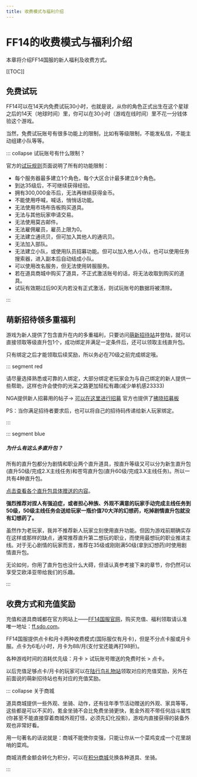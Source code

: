 ```yaml
---
title: 收费模式与福利介绍
---
```


# FF14的收费模式与福利介绍

本章将介绍FF14国服的新人福利及收费方式。

[[TOC]]

## 免费试玩

FF14可以在14天内免费试玩30小时，也就是说，从你的角色正式出生在这个星球之后的14天（地球时间）里，你可以在30小时（游戏在线时间）里不花一分钱体验这个游戏。

当然，免费试玩账号有很多功能上的限制，比如有等级限制，不能发私信，不能主动组建小队等等。

::: collapse 试玩账号有什么限制？

官方的[试玩规则](http://act.ff.sdo.com/project/150714free/)页面说明了所有的功能限制：

* 每个服务器最多建立1个角色，每个大区合计最多建立8个角色。
* 到达35级后，不可继续获得经验。
* 拥有300,000金币后，无法再继续获得金币。
* 不能使用呼喊，喊话，悄悄话功能。
* 无法使用市场布告板购买道具。
* 无法与其他玩家申请交易。
* 无法使用莫古邮件。
* 无法雇佣雇员，雇员上限为0。
* 无法建立通讯贝，但可加入其他人的通讯贝。
* 无法加入部队。
* 无法建立小队，或使用队员招募功能。但可以加入他人小队，也可以使用任务搜索器，进入副本后自动结成小队。
* 可以使用改名服务，但无法使用转服服务。
* 若在道具商城中购买了道具，不正式激活账号的话，将无法收取到购买的道具。
* 试玩有效期过后90天内若没有正式激活，则试玩账号的数据将被清除。

:::

## 萌新招待领多重福利

游戏为新人提供了包含直升在内的多重福利，只要访问[萌新招待站](http://ff.sdo.com/zhaodai)并登陆，就可以直接领取等级直升包1个，成功绑定并满足一定条件后，还可以领取主线直升包。

只有绑定之后才能领取后续奖励，所以务必在70级之前完成绑定哦。

::: segment red

请尽量选择熟悉或可靠的人绑定，大部分绑定老玩家会为与自己绑定的新人提供一些帮助，这样也许会使你的光呆之路更加轻松有趣(减少单机感23333)

NGA提供新人招募用的帖子→ [可以在这里进行招募](https://bbs.nga.cn/read.php?tid=14074612) 官方也提供了[拂晓招募板](http://act1.ff.sdo.com/recruit/web/friend.html)

PS：当你满足招待者要求后，也可以将自己的招待码传递给新人玩家绑定。

:::

::: segment blue

##### 为什么有这么多直升包？

所有的直升包都分为剧情和职业两个直升道具，按直升等级又可以分为新生直升包(直升50级/完成2.X主线任务)和苍穹直升包(直升60级/完成3.X主线任务)。所以一共有4种直升包。

[点击查看各个直升包具体赠送的内容](http://act.ff.sdo.com/Project/20170831adventure/index.html)。

**强烈推荐对捏人有强迫症，或者担心种族、外观不满意的玩家手动完成主线任务到50级，50级主线任务会送给玩家一瓶价值70大洋的幻想药，吃掉剧情直升包就没有幻想药了。**

虽然作为老玩家，我并不推荐新人玩家立刻使用直升功能。但因为游戏前期确实存在这样或那样的缺点，通常推荐直升第二想玩的职业，而使用最想玩的职业推进主线。对于无心剧情的玩家而言，推荐在35级或刚刚满50级(拿到幻想药)时使用剧情直升包。

无论如何，你用了直升包也没什么大碍，但请认真参考接下来的章节，你仍然可以享受艾欧泽亚带给我们的乐趣。

:::

## 收费方式和充值奖励

充值和道具商城都在官方网站上——[FF14国服官网](http://ff.sdo.com)，购买充值、福利领取请认准唯一地址：[ff.sdo.com](http://ff.sdo.com)。

FF14国服提供点卡和月卡两种收费模式(国际服仅有月卡)，但是不分点卡服或月卡服。点卡为6毛/小时，月卡为88/月(支付宝还能再打98折)。

各种游戏时间的消耗优先级：月卡 > 试玩账号赠送的免费时长 > 点卡。

以后充值足够点卡/月卡的玩家可以在[陆行鸟礼物站](http://ff.pay.sdo.com/DepositActivity/index.htm)领取对应的充值奖励，另外在前面说的萌新招待站也有对应的充值奖励。

::: collapse 关于商城

道具商城提供一些外观、坐骑、动作，还有往年季节活动赠送的外观、家具等等，这些都是可以不买的，氪金坐骑不会比免费坐骑更快，氪金外观不带任何战斗属性(你甚至不能直接穿着商城外观打怪，必须先幻化投影)，游戏内直接获得的装备外观也非常好看。

用一句著名的话说就是：商城不能使你变强，只能让你从一个菜鸡变成一个花里胡哨的菜鸡。

商城消费金额会转化为积分，可以在[积分商城](http://act.ff.sdo.com/20180707jifen/#/home)兑换各种道具、坐骑。

:::
